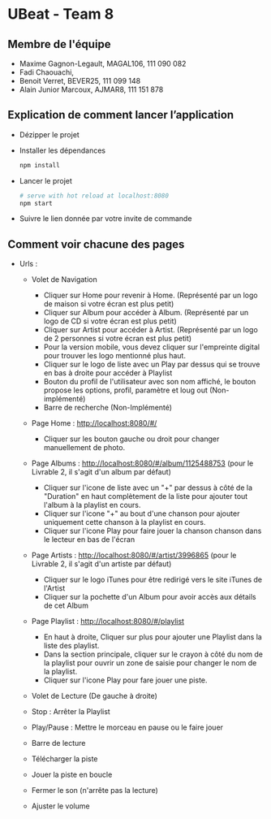 # UBeat - Team 8

## Membre de l'équipe

* Maxime Gagnon-Legault, MAGAL106, 111 090 082
* Fadi Chaouachi, 
* Benoit Verret, BEVER25, 111 099 148 
* Alain Junior Marcoux, AJMAR8, 111 151 878

## Explication de comment lancer l’application
  * Dézipper le projet
    
  * Installer les dépendances
    ```bash
    npm install
    ```
  * Lancer le projet
    ```bash 
    # serve with hot reload at localhost:8080
    npm start
    ```
  * Suivre le lien donnée par votre invite de commande
  
## Comment voir chacune des pages

  * Urls :  
  
    * Volet de Navigation
      
      * Cliquer sur Home pour revenir à Home. (Représenté par un logo de maison si votre écran est plus petit)
      * Cliquer sur Album pour accéder à Album. (Représenté par un logo de CD si votre écran est plus petit)
      * Cliquer sur Artist pour accéder à Artist. (Représenté par un logo de 2 personnes si votre écran est plus petit)
      * Pour la version mobile, vous devez cliquer sur l'empreinte digital pour trouver les logo mentionné plus haut.
      * Cliquer sur le logo de liste avec un Play par dessus qui se trouve en bas à droite pour accéder à Playlist 
      * Bouton du profil de l'utilisateur avec son nom affiché, le bouton propose les options, profil, paramètre et loug out (Non-implémenté)
      * Barre de recherche (Non-Implémenté)
      
    * Page Home : [http://localhost:8080/#/](http://localhost:8080/#/)
    
      * Cliquer sur les bouton gauche ou droit pour changer manuellement de photo.
    
    * Page Albums : [http://localhost:8080/#/album/1125488753](http://localhost:8080/#/album/1125488753) (pour le Livrable 2, il s'agit d'un album par défaut)
    
      * Cliquer sur l'icone de liste avec un "+" par dessus à côté de la "Duration" en haut complètement de la liste pour ajouter tout l'album à la playlist en cours.
      * Cliquer sur l'icone "+" au bout d'une chanson pour ajouter uniquement cette chanson à la playlist en cours.
      * Cliquer sur l'icone Play pour faire jouer la chanson chanson dans le lecteur en bas de l'écran
    
    * Page Artists : [http://localhost:8080/#/artist/3996865](http://localhost:8080/#/artist/3996865) (pour le Livrable 2, il s'agit d'un artiste par défaut)
    
      * Cliquer sur le logo iTunes pour être redirigé vers le site iTunes de l'Artist
      * Cliquer sur la pochette d'un Album pour avoir accès aux détails de cet Album
    
    * Page Playlist : [http://localhost:8080/#/playlist](http://localhost:8080/#/playlist)
    
      * En haut à droite, Cliquer sur plus pour ajouter une Playlist dans la liste des playlist.
      * Dans la section principale, cliquer sur le crayon à côté du nom de la playlist pour ouvrir un zone de saisie pour changer le nom de la playlist.
      * Cliquer sur l'icone Play pour fare jouer une piste.
     
     * Volet de Lecture (De gauche à droite)
     
      * Stop : Arrêter la Playlist
      * Play/Pause : Mettre le morceau en pause ou le faire jouer
      * Barre de lecture
      * Télécharger la piste
      * Jouer la piste en boucle
      * Fermer le son (n'arrête pas la lecture)
      * Ajuster le volume
    
    

